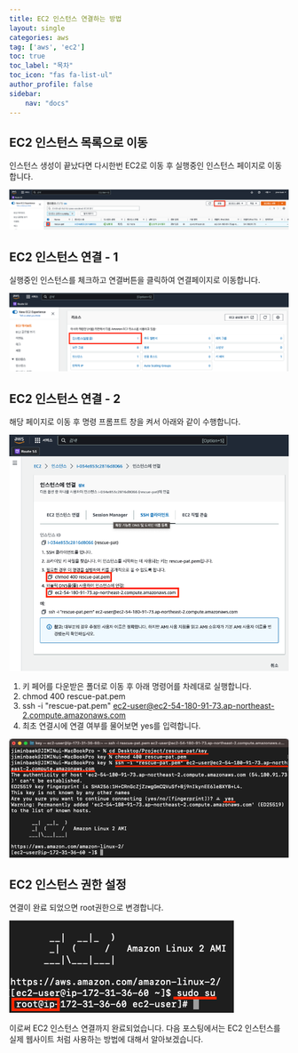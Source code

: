 ```yaml
---
title: EC2 인스턴스 연결하는 방법
layout: single
categories: aws
tag: ['aws', 'ec2']
toc: true
toc_label: "목차"
toc_icon: "fas fa-list-ul"
author_profile: false
sidebar:
    nav: "docs"
---
```


## EC2 인스턴스 목록으로 이동

인스턴스 생성이 끝났다면 다시한번 EC2로 이동 후 실행중인 인스턴스 페이지로 이동합니다.

![스크린샷 2023-02-01 오후 8.10.13.png](/assets/images/aws/ec2/aws_ec2_10.png)

## EC2 인스턴스 연결 - 1

실행중인 인스턴스를 체크하고 연결버튼을 클릭하여 연결페이지로 이동합니다.

![스크린샷 2023-02-01 오후 8.08.20.png](/assets/images/aws/ec2/aws_ec2_11.png)

## EC2 인스턴스 연결 - 2

해당 페이지로 이동 후 명령 프롬프트 창을 켜서 아래와 같이 수행합니다.

![스크린샷 2023-02-01 오후 8.18.51.png](/assets/images/aws/ec2/aws_ec2_12.png)

1. 키 페어를 다운받은 폴더로 이동 후 아래 명령어를 차례대로 실행합니다.
2. chmod 400 rescue-pat.pem
3. ssh -i "rescue-pat.pem" ec2-user@ec2-54-180-91-73.ap-northeast-2.compute.amazonaws.com
4. 최초 연결시에 연결 여부를 물어보면 yes를 입력합니다.

![스크린샷 2023-02-01 오후 8.23.47.png](/assets/images/aws/ec2/aws_ec2_13.png)

## EC2 인스턴스 권한 설정

연결이 완료 되었으면 root권한으로 변경합니다.

![스크린샷 2023-02-01 오후 8.26.24.png](/assets/images/aws/ec2/aws_ec2_14.png)

이로써 EC2 인스턴스 연결까지 완료되었습니다. 다음 포스팅에서는 EC2 인스턴스를 실제 웹사이트 처럼 사용하는 방법에 대해서 알아보겠습니다.